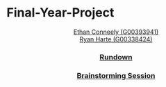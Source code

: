 # Final-Year-Project

<p align="center">
  <a href="https://github.com/IrishBruse">Ethan Conneely (G00393941)</a>  
  <br>
  <a href="https://github.com/The-Mad-Ryanosaurus">Ryan Harte (G00338424)</a>
  <br>
  <h3 align="center"><a href="./RUNDOWN.md">Rundown</a> <h3/>
</p>
  <h3 align="center"><a href="./Brainstorming.md">Brainstorming Session</a> <h3/>
</p>
